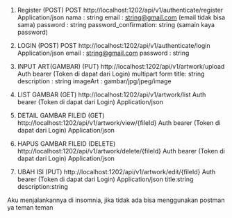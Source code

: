 1. Register
(POST) POST http://localhost:1202/api/v1/authenticate/register
Application/json
nama : string
email : string@gmail.com (email tidak bisa sama)
password : string
password_confirmation: string (samain kaya password)

2. LOGIN
(POST) POST http://localhost:1202/api/v1/authenticate/login
Application/json
email : string@gmail.com
password : string

3. INPUT ART(GAMBAR)
(PUT) http://localhost:1202/api/v1/artwork/upload
Auth bearer (Token di dapat dari Login)
multipart form
title: string
description : string
imageArt : gambar/jpg/jpeg/image

4. LIST GAMBAR
(GET) http://localhost:1202/api/v1/artwork/list
Auth bearer (Token di dapat dari Login)
Application/json

5. DETAIL GAMBAR FILEID
(GET) http://localhost:1202/api/v1/artwork/view/{fileId}
Auth bearer (Token di dapat dari Login)
Application/json

6. HAPUS GAMBAR FILEID
(DELETE) http://localhost:1202/api/v1/artwork/delete/{fileId}
Auth bearer (Token di dapat dari Login)
Application/json

7. UBAH ISI 
(PUT) http://localhost:1202/api/v1/artwork/edit/{fileId}
Auth bearer (Token di dapat dari Login)
Application/json
title:string
description:string

Aku menjalankannya di insomnia, jika tidak ada bisa menggunakan postman ya teman teman

